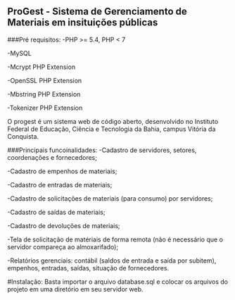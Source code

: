 ## ProGest - Sistema de Gerenciamento de Materiais em insituições públicas

###Pré requisitos:
-PHP >= 5.4, PHP < 7

-MySQL

-Mcrypt PHP Extension

-OpenSSL PHP Extension

-Mbstring PHP Extension

-Tokenizer PHP Extension


O progest é um sistema web de código aberto, desenvolvido no Instituto Federal de Educação, Ciência e Tecnologia da Bahia, campus Vitória da Conquista. 

###Principais funcoinalidades:
-Cadastro de servidores, setores, coordenações e fornecedores;

-Cadastro de empenhos de materiais;

-Cadastro de entradas de materiais;

-Cadastro de solicitações de materiais (para consumo) por servidores;

-Cadastro de saídas de materiais;

-Cadastro de devoluções de materiais;

-Tela de solicitação de matériais de forma remota (não é necessário que o servidor compareça ao almoxarifado);

-Relatórios gerenciais: contábil (saldos de entrada e saída por subitem), empenhos, entradas, saídas,  situação de fornecedores.

#Instalação:
Basta importar o arquivo database.sql e colocar os arquivos do projeto em uma diretório em seu servidor web.
